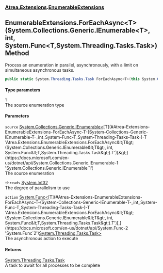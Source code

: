 ### [Atrea.Extensions](./Atrea-Extensions.md 'Atrea.Extensions').[EnumerableExtensions](./Atrea-Extensions-EnumerableExtensions.md 'Atrea.Extensions.EnumerableExtensions')
## EnumerableExtensions.ForEachAsync&lt;T&gt;(System.Collections.Generic.IEnumerable&lt;T&gt;, int, System.Func&lt;T,System.Threading.Tasks.Task&gt;) Method
Process an enumeration in parallel, asynchronously, with a limit on simultaneous asynchronous tasks.  
```csharp
public static System.Threading.Tasks.Task ForEachAsync<T>(this System.Collections.Generic.IEnumerable<T> source, int threads, System.Func<T,System.Threading.Tasks.Task> action);
```
#### Type parameters
<a name='Atrea-Extensions-EnumerableExtensions-ForEachAsync-T-(System-Collections-Generic-IEnumerable-T-_int_System-Func-T_System-Threading-Tasks-Task-)-T'></a>
`T`  
The source enumeration type  
  
#### Parameters
<a name='Atrea-Extensions-EnumerableExtensions-ForEachAsync-T-(System-Collections-Generic-IEnumerable-T-_int_System-Func-T_System-Threading-Tasks-Task-)-source'></a>
`source` [System.Collections.Generic.IEnumerable&lt;](https://docs.microsoft.com/en-us/dotnet/api/System.Collections.Generic.IEnumerable-1 'System.Collections.Generic.IEnumerable`1')[T](#Atrea-Extensions-EnumerableExtensions-ForEachAsync-T-(System-Collections-Generic-IEnumerable-T-_int_System-Func-T_System-Threading-Tasks-Task-)-T 'Atrea.Extensions.EnumerableExtensions.ForEachAsync&lt;T&gt;(System.Collections.Generic.IEnumerable&lt;T&gt;, int, System.Func&lt;T,System.Threading.Tasks.Task&gt;).T')[&gt;](https://docs.microsoft.com/en-us/dotnet/api/System.Collections.Generic.IEnumerable-1 'System.Collections.Generic.IEnumerable`1')  
The source enumeration  
  
<a name='Atrea-Extensions-EnumerableExtensions-ForEachAsync-T-(System-Collections-Generic-IEnumerable-T-_int_System-Func-T_System-Threading-Tasks-Task-)-threads'></a>
`threads` [System.Int32](https://docs.microsoft.com/en-us/dotnet/api/System.Int32 'System.Int32')  
The degree of parallelism to use  
  
<a name='Atrea-Extensions-EnumerableExtensions-ForEachAsync-T-(System-Collections-Generic-IEnumerable-T-_int_System-Func-T_System-Threading-Tasks-Task-)-action'></a>
`action` [System.Func&lt;](https://docs.microsoft.com/en-us/dotnet/api/System.Func-2 'System.Func`2')[T](#Atrea-Extensions-EnumerableExtensions-ForEachAsync-T-(System-Collections-Generic-IEnumerable-T-_int_System-Func-T_System-Threading-Tasks-Task-)-T 'Atrea.Extensions.EnumerableExtensions.ForEachAsync&lt;T&gt;(System.Collections.Generic.IEnumerable&lt;T&gt;, int, System.Func&lt;T,System.Threading.Tasks.Task&gt;).T')[,](https://docs.microsoft.com/en-us/dotnet/api/System.Func-2 'System.Func`2')[System.Threading.Tasks.Task](https://docs.microsoft.com/en-us/dotnet/api/System.Threading.Tasks.Task 'System.Threading.Tasks.Task')[&gt;](https://docs.microsoft.com/en-us/dotnet/api/System.Func-2 'System.Func`2')  
The asynchronous action to execute  
  
#### Returns
[System.Threading.Tasks.Task](https://docs.microsoft.com/en-us/dotnet/api/System.Threading.Tasks.Task 'System.Threading.Tasks.Task')  
A task to await for all processes to be complete  
